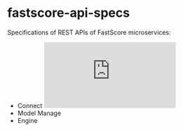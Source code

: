 
# fastscore-api-specs

Specifications of REST APIs of FastScore microservices:

* Connect ![validate](http://dgrechka.net/swagger_validator_content_type_proxy.php?url=https://github.com/opendatagroup/fastscore-api-specs/blob/master/connect.yaml)
* Model Manage
* Engine

